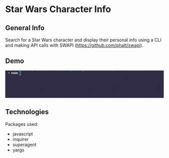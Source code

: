 # Star Wars Character Info

## General Info
Search for a Star Wars character and display their personal info using a CLI and making API calls with SWAPI (https://github.com/phalt/swapi).
## Demo
![](swapi_demo.gif)

## Technologies
Packages used: 
- javascript
- inquirer
- superagent
- yargs
